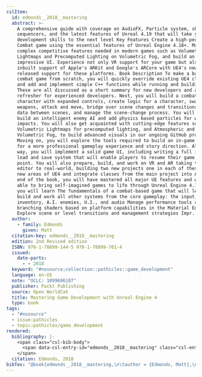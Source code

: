```yaml
---
cslItem:
  id: edmonds__2018__mastering
  abstract: >-
    A comprehensive guide with coverage on AudioFX, Particle system, shaders,
    sequencers, and the latest features of Unreal 4.19 that will take your game
    development skills to the next level Key Features Create a high-performance
    Combat game using the essential features of Unreal Engine 4.18+. Master the
    complex competitive features needed in modern games such as Volumetric
    Lightmaps and Precomputed Lighting on Volumetric Fog, and build an
    impressive UI. Experience not only VR support for your game but also the
    inbuilt support of Apple's ARKit and Google's ARCore with UE4's newly
    released support for these platforms. Book Description To make a basic
    combat game from scratch, you will quickly override existing UE4 classes,
    and add and implement simple C++ functions while running and building them.
    These are all discussed as a short summary for new developers and as a quick
    refresher for experienced developers. Next, you will build a combat player
    character with expanded controls, create logic for a character, swap
    weapons, attack and move, bridge over scene changes and transitions, retain
    data between scenes, and manage the scene-change process. You will then
    build an intelligent enemy AI and add physics based particles for weapon
    impacts. You will also get acquainted with cutting-edge features such as
    Volumetric Lightmaps for precomputed lighting, and Atmospheric and
    Volumetric Fog, to build advanced visuals in our ongoing GitHub project.
    Moving on, you will explore the tools required to build an in-game cut-scene
    for a more professional gameplay experience and story direction. Along the
    way, you will implement a solid game UI, including writing a full in-game
    load and save system that will enable players to resume their game from any
    point. You will also prepare, build, and work on VR and AR taking them from
    editor to real-world, building two new projects one in each of these brand
    new areas of UE4 and integrate classes from the main project into AR! By the
    end of the book, you will have mastered all major UE features and will be
    able to bring self-imagined games to life through Unreal Engine 4.18+. What
    you will learn The fundamentals of a combat-based game that will let you
    build and work all other systems from the core gameplay: the input,
    inventory, A.I. enemies, U.I., and audio Manage performance tools and
    branching shaders based on platform capabilities in the Material Editor
    Explore scene or level transitions and management strategies Impr...
  author:
    - family: Edmonds
      given: Matt
  citation-key: edmonds__2018__mastering
  edition: 2nd Revised edition
  ISBN: 978-1-78899-144-5 978-1-78899-761-4
  issued:
    date-parts:
      - - 2018
  keyword: "#nosource;collection::pathicles::game_development"
  language: en-US
  note: "OCLC: 1099606187"
  publisher: Packt Publishing
  source: Open WorldCat
  title: Mastering Game Development with Unreal Engine 4
  type: book
tags:
  - "#nosource"
  - issue:pathicles
  - topic:pathicles/game_development
rendered:
  bibliography: |-
    <span class="csl-bib-body">
      <span data-csl-entry-id="edmonds__2018__mastering" class="csl-entry">Edmonds, M. 2018. <i>Mastering Game Development with Unreal Engine 4</i> (2nd Revised edition). Packt Publishing.</span>
    </span>
  citation: Edmonds, 2018
bibTex: "@book{edmonds__2018__mastering,\n\tauthor = {Edmonds, Matt},\n\tedition = {2nd Revised edition},\n\tyear = {2018},\n\tnote = {OCLC: 1099606187},\n\tpublisher = {Packt Publishing},\n\ttitle = {Mastering {Game} {Development} with {Unreal} {Engine} 4},\n}\n\n"
---
```

